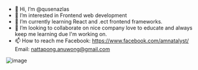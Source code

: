 - 👋 Hi, I’m @qusenazlas
- 👀 I’m interested in Frontend web development 
- 🌱 I’m currently learning React and .ect frontend frameworks.
- 💞️ I’m looking to collaborate on nice company love to educate and always keep me learning due I'm working on.
- 📫 How to reach me
Facebook: https://www.facebook.com/amnatalyst/
Email: nattapong.anuwong@gmail.com


<!---
qusenazlas/qusenazlas is a ✨ special ✨ repository because its `README.md` (this file) appears on your GitHub profile.
You can click the Preview link to take a look at your changes.
--->


![image](https://www.codewars.com/users/qusenazlas/badges/small)
